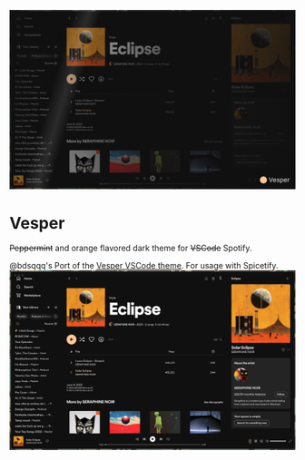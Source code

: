 
![Hero image](./vesper-hero.jpg)

# Vesper

~~Peppermint~~ and orange flavored dark theme for ~~VSCode~~ Spotify.

@bdsqqq's Port of the [Vesper VSCode theme](https://github.com/raunofreiberg/vesper/tree/main).
For usage with Spicetify.
![Screenshot](./vesper.png)


